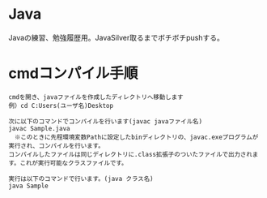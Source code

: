 # Java
Javaの練習、勉強履歴用。JavaSilver取るまでボチボチpushする。

# cmdコンパイル手順

    cmdを開き、javaファイルを作成したディレクトリへ移動します
    例）cd C:Users(ユーザ名)Desktop

    次に以下のコマンドでコンパイルを行います(javac javaファイル名)
    javac Sample.java
    　※このときに先程環境変数Pathに設定したbinディレクトリの、javac.exeプログラムが実行され、コンパイルを行います。
    コンパイルしたファイルは同じディレクトリに.class拡張子のついたファイルで出力されます。これが実行可能なクラスファイルです。

    実行は以下のコマンドで行います。(java クラス名)
    java Sample